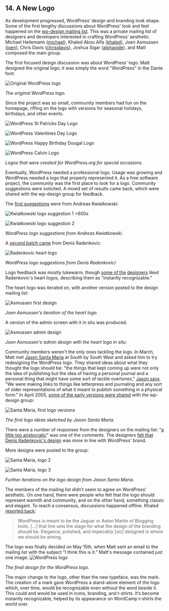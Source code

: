 
## 14. A New Logo

As development progressed, WordPress’ design and branding took shape. Some of the first lengthy discussions about WordPress' look and feel happened on the <a href="http://lists.wordpress.org/pipermail/wp-design/">wp-design mailing list</a>. This was a private mailing list of designers and developers interested in crafting WordPress’ aesthetic. Michael Heilemann (<a href="http://profiles.wordpress.org/michael">michael</a>), Khaled Abou Alfa (<a href="http://profiles.wordpress.org/khaled">khaled</a>), Joen Asmussen (<a href="http://profiles.wordpress.org/joen">joen</a>), Chris Davis (<a href="http://profiles.wordpress.org/chrisjdavis">chrisjdavis</a>), Joshua Sigar (<a href="http://profiles.wordpress.org/alphaoide">alphaoide</a>), and Matt composed the main group.

The first focused design discussion was about WordPress’ logo. Matt designed the original logo; it was simply the word "WordPress" in the Dante font:

![Original WordPress logo](../../Resources/images/14/wp-logo-old.png) 

*The original WordPress logo.*

Since the project was so small, community members had fun on the homepage, riffing on the logo with versions for seasonal holidays, birthdays, and other events.

![WordPress St Patricks Day Logo](../../Resources/images/14/wp-logo-stpatty.gif) 

![WordPress Valentines Day Logo](../../Resources/images/14/wp-logo-valentine.gif) 

![WordPress Happy Birthday Dougal Logo](../../Resources/images/14/wp-logo-happy-dougal.png) 

![WordPress Calvin Logo](../../Resources/images/14/wp-logo-calvin.gif) 

*Logos that were created for WordPress.org for special occasions.*

Eventually, WordPress needed a professional logo. Usage was growing and WordPress needed a logo that properly represented it. As a free software project, the community was the first place to look for a logo. Community suggestions were solicited. A mixed set of results came back, which were shared with the wp-design group for feedback.

The <a href="http://lists.wordpress.org/pipermail/wp-design/2005-March/000163.html">first suggestions</a> were from Andreas Kwiatkowski:

![Kwiatkowski logo suggestion 1 =600x](../../Resources/images/14/2005_03_wordpress-logo-proposal_kwiatkowski_1.png) 

![Kwiatkowski logo suggestion 2](../../Resources/images/14/2005_03_wordpress-logo-proposal_kwiatkowski_2.png)

*WordPress logo suggestions from Andreas Kwiatkowski.*

A <a href="http://lists.wordpress.org/pipermail/wp-design/2005-March/000171.html">second batch came</a> from Denis Radenkovic:

![Radenkovic heart logo](../../Resources/images/14/2005_03_wordpress-logo-proposal_radenkovic_sample.jpg) 

*WordPress logo suggestions from Denis Radenkovic/*

Logo feedback was mostly lukewarm, though <a href="http://lists.wordpress.org/pipermail/wp-design/2005-April/000175.html">some of the</a> <a href="http://lists.wordpress.org/pipermail/wp-design/2005-March/000173.html">designers</a> liked Radenkovic's heart logos, describing them as "instantly recognizable."

The heart logo was iterated on, with another version posted to the design mailing list: 

![Asmussen first design](../../Resources/images/14/2005_05_wordpress-logo-proposal_asmussen_sample.jpg) 

*Joen Asmussen's iteration of the heart logo.*

A version of the admin screen with it in situ was produced.

![Asmussen admin design](../../Resources/images/14/2005_05_wordpress-logo-proposal_asmussen_admin.jpg) 

*Joen Asmussen's admin design with the heart logo in situ.*

Community members weren't the only ones tackling the logo. In March, Matt met <a href="http://jasonsantamaria.com/">Jason Santa Maria</a> at South by South West and asked him to try redesigning the WordPress logo. They shared ideas about what they thought the logo should be: "the things that kept coming up were not only the idea of publishing but the idea of having a personal journal and a personal thing that might have some sort of tactile overtones," <a href="http://archive.wordpress.org/interviews/2014_01_22_Santa_Maria.html#L7)">Jason says</a>. "We were making links to things like letterpress and journaling and any sort of older representations of what it meant to publish something in a physical form." In April 2005, <a href="http://lists.wordpress.org/pipermail/wp-design/2005-April/000182.html">some of the early versions were shared</a> with the wp-design group:

![Santa Maria, first logo versions](../../Resources/images/14/2005_04_wordpress-logo-proposal-santa-maria1.gif) 

*The first logo ideas sketched by Jason Santa Maria.*

There were a number of responses from the designers on the mailing list: "<a href="http://lists.wordpress.org/pipermail/wp-design/2005-April/000194.html">a little too aristocratic</a>" was one of the comments. The designers <a href="http://lists.wordpress.org/pipermail/wp-design/2005-April/000185.html">felt that Denis Radenkovic's design</a> was more in line with WordPress' brand.

More designs were posted to the group:

![Santa Maria, logo 2](../../Resources/images/14/2005_04_wordpress-logo-proposal-santa-maria2.gif) 

![Santa Maria, logo 3](../../Resources/images/14/2005_04_wordpress-logo-proposal-santa-maria3.gif) 

*Further iterations on the logo design from Jason Santa Maria.*

The members of the mailing list didn’t seem to agree on WordPress’ aesthetic. On one hand, there were people who felt that the logo should represent warmth and community, and on the other hand, something classic and elegant. To reach a consensus, discussions happened offline. Khaled <a href="http://lists.wordpress.org/pipermail/wp-design/2005-April/000192.html">reported back</a>:
<blockquote>WordPress is meant to be the Jaguar or Aston Martin of Blogging tools. [...] that line sets the stage for what the design of the branding should be. Elegance, polished, and impecably [sic] designed is where we should be aiming.</blockquote>
The logo was finally decided on May 15th, when Matt sent an email to the mailing list with the subject "I think this is it." Matt's message contained just one image:

<img src="../../Resources/images/14/2005_04_wordpress-logo-proposal-santa-maria-final.gif" alt="WordPress logo" />

*The final design for the WordPress logo.*

The major change to the logo, other than the new typeface, was the mark. The creation of a mark gave WordPress a stand-alone element of the logo which, over time, would be recognizable even without the word beside it. This could and would be used in icons, branding, and t-shirts. It’s become instantly recognizable, helped by its appearance on WordCamp t-shirts the world over. 
